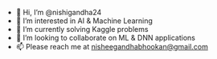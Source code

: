 - 👋 Hi, I’m @nishigandha24
- 👀 I’m interested in AI & Machine Learning 
- 🌱 I’m currently solving Kaggle problems
- 💞️ I’m looking to collaborate on ML & DNN applications
- 📫 Please reach me at nisheegandhabhookan@gmail.com 

<!---
nishigandha24/nishigandha24 is a ✨ special ✨ repository because its `README.md` (this file) appears on your GitHub profile.
You can click the Preview link to take a look at your changes.
--->
